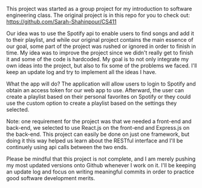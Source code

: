 This project was started as a group project for my introduction to software engineering class. The original project is in this repo for you to check out: https://github.com/Sarah-Shahinpour/CS411

Our idea was to use the Spotify api to enable users to find songs and add it to their playlist, and while our original project contains the main essence of our goal, some part of the project was rushed or ignored in order to finish in time.
My idea was to improve the project since we didn't really get to finish it and some of the code is hardcoded. My goal is to not only integrate my own ideas into the project, but also to fix some of the problems we faced. I'll keep an update log and try to implement all the ideas I have.

What the app will do?
The application will allow users to login to Spotify and obtain an access token for our web app to use. Afterward, the user can create a playlist based on their personal favorites on Spotify or they could use the custom option to create a playlist based on the settings they selected. 

Note: one requirement for the project was that we needed a front-end and back-end, we selected to use React.js on the front-end and Express.js on the back-end. This project can easily be done on just one framework, but doing it this way helped us learn about the RESTful interface and I'll be continuely using api calls between the two ends.

Please be mindful that this project is not complete, and I am merely pushing my most updated versions onto Github whenever I work on it. I'll be keeping an update log and focus on writing meaningful commits in order to practice good software development merits.
